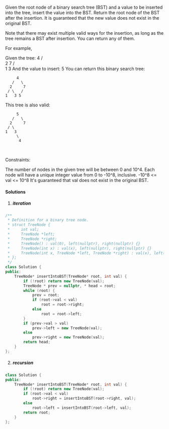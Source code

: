 Given the root node of a binary search tree (BST) and a value to be inserted into the tree, insert the value into the BST. Return the root node of the BST after the insertion. It is guaranteed that the new value does not exist in the original BST.

Note that there may exist multiple valid ways for the insertion, as long as the tree remains a BST after insertion. You can return any of them.

For example, 

Given the tree:
        4
       / \
      2   7
     / \
    1   3
And the value to insert: 5
You can return this binary search tree:

         4
       /   \
      2     7
     / \   /
    1   3 5
This tree is also valid:

         5
       /   \
      2     7
     / \   
    1   3
         \
          4
 

Constraints:

The number of nodes in the given tree will be between 0 and 10^4.
Each node will have a unique integer value from 0 to -10^8, inclusive.
-10^8 <= val <= 10^8
It's guaranteed that val does not exist in the original BST.

#### Solutions

1. ##### iteration

```c++
/**
 * Definition for a binary tree node.
 * struct TreeNode {
 *     int val;
 *     TreeNode *left;
 *     TreeNode *right;
 *     TreeNode() : val(0), left(nullptr), right(nullptr) {}
 *     TreeNode(int x) : val(x), left(nullptr), right(nullptr) {}
 *     TreeNode(int x, TreeNode *left, TreeNode *right) : val(x), left(left), right(right) {}
 * };
 */
class Solution {
public:
    TreeNode* insertIntoBST(TreeNode* root, int val) {
        if (!root) return new TreeNode(val);
        TreeNode * prev = nullptr, * head = root;
        while (root) {
            prev = root;
            if (root->val < val)
                root = root->right;
            else
                root = root->left;
        }
        if (prev->val > val)
            prev->left = new TreeNode(val);
        else
            prev->right = new TreeNode(val);
        return head;
    }
};
```


2. ##### recursion

```c++
class Solution {
public:
    TreeNode* insertIntoBST(TreeNode* root, int val) {
        if (!root) return new TreeNode(val);
        if (root->val < val)
            root->right = insertIntoBST(root->right, val);
        else
            root->left = insertIntoBST(root->left, val);
        return root;
    }
};
```